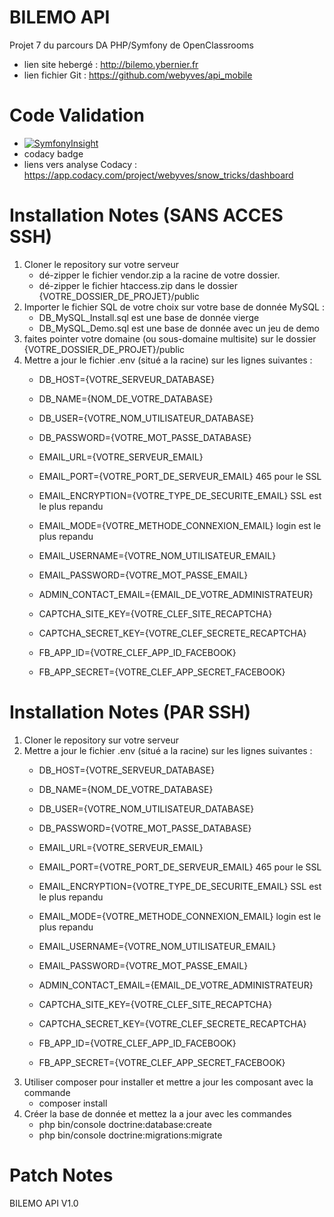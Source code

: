 # BILEMO API
Projet 7 du parcours DA PHP/Symfony de OpenClassrooms
- lien site hebergé : http://bilemo.ybernier.fr
- lien fichier Git : https://github.com/webyves/api_mobile

# Code Validation
- [![SymfonyInsight](https://insight.symfony.com/projects/8ca6aaf9-d9ae-42b1-a5ec-d1bf37a935b5/big.svg)](https://insight.symfony.com/projects/8ca6aaf9-d9ae-42b1-a5ec-d1bf37a935b5)
- codacy badge
- liens vers analyse Codacy : https://app.codacy.com/project/webyves/snow_tricks/dashboard

# Installation Notes (SANS ACCES SSH)
1) Cloner le repository sur votre serveur
	- dé-zipper le fichier vendor.zip a la racine de votre dossier.
	- dé-zipper le fichier htaccess.zip dans le dossier {VOTRE_DOSSIER_DE_PROJET}/public
2) Importer le fichier SQL de votre choix sur votre base de donnée MySQL :
	- DB_MySQL_Install.sql est une base de donnée vierge
	- DB_MySQL_Demo.sql est une base de donnée avec un jeu de demo
3) faites pointer votre domaine (ou sous-domaine multisite) sur le dossier {VOTRE_DOSSIER_DE_PROJET}/public
4) Mettre a jour le fichier .env (situé a la racine) sur les lignes suivantes :
	- DB_HOST={VOTRE_SERVEUR_DATABASE}
	- DB_NAME={NOM_DE_VOTRE_DATABASE}
	- DB_USER={VOTRE_NOM_UTILISATEUR_DATABASE}
	- DB_PASSWORD={VOTRE_MOT_PASSE_DATABASE}

	- EMAIL_URL={VOTRE_SERVEUR_EMAIL}
	- EMAIL_PORT={VOTRE_PORT_DE_SERVEUR_EMAIL}  465 pour le SSL
	- EMAIL_ENCRYPTION={VOTRE_TYPE_DE_SECURITE_EMAIL}  SSL est le plus repandu
	- EMAIL_MODE={VOTRE_METHODE_CONNEXION_EMAIL}  login est le plus repandu
	- EMAIL_USERNAME={VOTRE_NOM_UTILISATEUR_EMAIL}
	- EMAIL_PASSWORD={VOTRE_MOT_PASSE_EMAIL}

	- ADMIN_CONTACT_EMAIL={EMAIL_DE_VOTRE_ADMINISTRATEUR}

	- CAPTCHA_SITE_KEY={VOTRE_CLEF_SITE_RECAPTCHA}
	- CAPTCHA_SECRET_KEY={VOTRE_CLEF_SECRETE_RECAPTCHA}

	- FB_APP_ID={VOTRE_CLEF_APP_ID_FACEBOOK}
	- FB_APP_SECRET={VOTRE_CLEF_APP_SECRET_FACEBOOK}

# Installation Notes (PAR SSH)
1) Cloner le repository sur votre serveur
2) Mettre a jour le fichier .env (situé a la racine) sur les lignes suivantes :
	- DB_HOST={VOTRE_SERVEUR_DATABASE}
	- DB_NAME={NOM_DE_VOTRE_DATABASE}
	- DB_USER={VOTRE_NOM_UTILISATEUR_DATABASE}
	- DB_PASSWORD={VOTRE_MOT_PASSE_DATABASE}

	- EMAIL_URL={VOTRE_SERVEUR_EMAIL}
	- EMAIL_PORT={VOTRE_PORT_DE_SERVEUR_EMAIL}  465 pour le SSL
	- EMAIL_ENCRYPTION={VOTRE_TYPE_DE_SECURITE_EMAIL}  SSL est le plus repandu
	- EMAIL_MODE={VOTRE_METHODE_CONNEXION_EMAIL}  login est le plus repandu
	- EMAIL_USERNAME={VOTRE_NOM_UTILISATEUR_EMAIL}
	- EMAIL_PASSWORD={VOTRE_MOT_PASSE_EMAIL}

	- ADMIN_CONTACT_EMAIL={EMAIL_DE_VOTRE_ADMINISTRATEUR}

	- CAPTCHA_SITE_KEY={VOTRE_CLEF_SITE_RECAPTCHA}
	- CAPTCHA_SECRET_KEY={VOTRE_CLEF_SECRETE_RECAPTCHA}
	
	- FB_APP_ID={VOTRE_CLEF_APP_ID_FACEBOOK}
	- FB_APP_SECRET={VOTRE_CLEF_APP_SECRET_FACEBOOK}
3) Utiliser composer pour installer et mettre a jour les composant avec la commande 
	- composer install
4) Créer la base de donnée et mettez la a jour avec les commandes
	- php bin/console doctrine:database:create
	- php bin/console doctrine:migrations:migrate


# Patch Notes
BILEMO API V1.0
